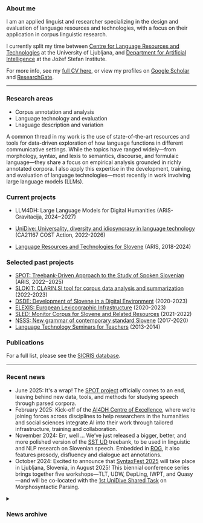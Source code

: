 ### About me
I am an applied linguist and researcher specializing in the design and evaluation of language resources and technologies, with a focus on their application in corpus linguistic research.

I currently split my time between [Centre for Language Resources and Technologies](https://www.cjvt.si/en/) at the University of Ljubljana, and [Department for Artificial Intelligence](https://ailab.ijs.si/) at the Jožef Stefan Institute.

For more info, see my <a href="https://kajad.github.io/pdf/cv_kd_2025-01_en.pdf" target="_blank">full CV here</a>, or view my profiles on [Google Scholar](https://scholar.google.com/citations?user=KWq-H4AAAAAJ&hl=en) and [ResearchGate](https://www.researchgate.net/profile/Kaja-Dobrovoljc).

---
### Research areas
- Corpus annotation and analysis
- Language technology and evaluation
- Lnaguage description and variation

A common thread in my work is the use of state-of-the-art resources and tools for data-driven exploration of how language functions in different communicative settings. While the topics have ranged widely—from morphology, syntax, and lexis to semantics, discourse, and formulaic language—they share a focus on empirical analysis grounded in richly annotated corpora. I also apply this expertise in the development, training, and evaluation of language technologies—most recently in work involving large language models (LLMs).

### Current projects
- LLM4DH: Large Language Models for Digital Humanities (ARIS-Gravitacija, 2024‒2027)

- [UniDive: Universality, diversity and idiosyncrasy in language technology](https://www.cost.eu/actions/CA21167/) (CA21167 COST Action, 2022-2026)
- [Language Resources and Technologies for Slovene](https://cris.cobiss.net/ecris/si/en/project/17683) (ARIS, 2018-2024)

### Selected past projects
- [SPOT: Treebank-Driven Approach to the Study of Spoken Slovenian](https://spot.ff.uni-lj.si/en) (ARIS, 2022‒2025)
- [SLOKIT: CLARIN.SI tool for corpus data analysis and summarization](https://slokit.ijs.si/) (2022-2023)
- [DSDE: Development of Slovene in a Digital Environment](https://slovenscina.eu/en) (2020-2023)
- [ELEXIS: European Lexicographic Infrastructure](https://elex.is/) (2020-2023)
- [SLED: Monitor Corpus for Slovene and Related Resources](http://sled.ijs.si/) (2021-2022)
- [NSSS: New grammar of contemporary standard Slovene](https://slovnica.ijs.si/?lang=en) (2017-2020)
- [Language Technology Seminars for Teachers](http://ucitelji.sdjt.si/) (2013-2014)



### Publications

For a full list, please see the [SICRIS database](https://bib.cobiss.net/bibliographies/si/webBiblio/bib201_20220608_100848_36491.html).

---
### Recent news

- June 2025: It's a wrap! The [SPOT project](https://spot.ff.uni-lj.si/) officially comes to an end, leaving behind new data, tools, and methods for studying speech through parsed corpora.
- February 2025: Kick-off of the [AI4DH Centre of Excellence](https://ai4dh.eu/), where we’re joining forces across disciplines to help researchers in the humanities and social sciences integrate AI into their work through tailored infrastructure, training and collaboration.
- November 2024: Err, well ... We’ve just released a bigger, better, and more polished version of the [SST UD](https://github.com/UniversalDependencies/UD_Slovenian-SST) treebank, to be used in linguistic and NLP research on Slovenian speech. Embedded in [ROG](http://hdl.handle.net/11356/1992), it also features prosody, disfluency and dialogue act annotations.
- October 2024: Excited to announce that [SyntaxFest 2025](https://syntaxfest.github.io/syntaxfest25/) will take place in Ljubljana, Slovenia, in August 2025! This biennial conference series brings together five workshops—TLT, UDW, DepLing, IWPT, and Quasy—and will be co-located with the [1st UniDive Shared Task](https://unidive.lisn.upsaclay.fr/doku.php?id=other-events:msp) on Morphosyntactic Parsing.

<details>
<summary><h3>News archive</h3></summary>

<li>July 2024: Release of <a href="https://github.com/clarinsi/STARK">STARK v3</a> – a significantly enhanced version of this versatile tool for bottom-up linguistic analysis and comparison of UD treebanks.</li>
<li>October 2023: Honoured to give an invited talk on 'Cross-lingually Harmonized Approaches to Spoken Data Annotation' at <a href="https://www.spelll.org/SPELLL2023/index.html">SPELLL 2023</a>.</li>
<li>July 2023: Join us at <a href="https://2023.esslli.eu/">ESSLLI 2023</a>, the European Summer School in Logic, Language, and Information, hosted by the University of Ljubljana, where I'll be serving as the Local PC Chair.</li>
<li>October 2022: Very excited to learn that my postdoctoral project proposal '<a href="https://spot.ff.uni-lj.si/en">A Treebank-Driven Approach to the Study of Spoken Slovenian</a>' has been selected for funding.</li>
<li>September 2022: Kick-off meeting of the <a href="https://www.cost.eu/actions/CA21167/">UniDive COST Action</a> on universality, diversity, and idiosyncrasy in language technology. I am honoured to have been elected as a co-leader of the <a href="https://unidive.lisn.upsaclay.fr/doku.php?id=wg1:wg1">WG1 on Corpus Annotation</a>.</li>
<li>May 2022: Looking forward to the <a href="https://lrec2022.lrec-conf.org/en/">LREC 2022</a> in Marseille where I will be presenting a paper on spoken language treebanks (main conference) and a paper on the SSJ treebank extension (<a href="https://cemantix.org/workshops/law/xvi/">LAW</a> workshop).</li>
<li>March 2022: I was invited as a speaker at the <a href="https://www.esfri.eu/esfri-events/esfri-20years-conference?qt-event=1#qt-event">ESFRI 20th anniversary conference</a> to present the <a href="https://www.clarin.eu/">CLARIN</a> infrastructure and its impact on my research work. The presentation was also featured as a <a href="https://www.clarin.eu/impact-stories/open-language-resources-smarter-artificial-intelligence">CLARIN Impact Story</a>.</li>
<li>October 2021: Kick-off meeting for project <a href="http://sled.ijs.si/">SLED: Monitor Corpus for Slovene and Related Language Resources</a>.</li>
<li>July 2021: Launch of the DSDE <a href="https://universaldependencies.org/">Universal Dependencies</a> annotation campaign aiming at 5,000 new manually parsed sentences for Slovenian.</li>
<li>April 2021: I co-organized the <a href="https://gitlab.com/ceramisch/eacl21diversity/-/wikis/EACL-2021-language-diversity-panel-and-games">EACL 2021 Language Diversity Games</a> as part of the Language Diversity Panel and Games event at EACL 2021.</li>
<li>March 2021: I joined the <a href="https://slovenscina.eu/en">Development of Slovene in a Digital Environment</a> project to work on SSJ UD treebank extension, CLASSLA-Stanza pipeline evaluation and GOS spoken corpus concordancer.</li>
 
</details>


